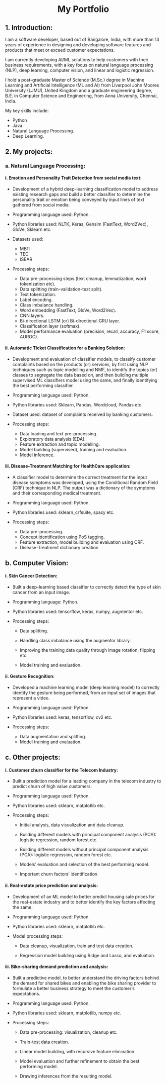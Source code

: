 # <div style="text-align: center;"> My Portfolio </div>

## **1. Introduction:**
I am a software developer, based out of Bangalore, India, with more than 13 years of experience in designing and developing software features and products that meet or exceed customer expectations.


I am currently developing AI/ML solutions to help customers with their business requirements, with a key focus on natural language processing (NLP), deep learning, computer vision, and linear and logistic regression.

I hold a post-graduate Master of Science (M.Sc.) degree in Machine Learning and Artificial Intelligence (ML and AI) from Liverpool John Moores University (LJMU), United Kingdom and a graduate engineering degree, B.E. in Computer Science and Engineering, from Anna University, Chennai, India.

My key skills include:
* Python
* Java
* Natural Language Processing.
* Deep Learning.

## **2. My projects:**

### **a. Natural Language Processing:**

#### **i.	Emotion and Personality Trait Detection from social media text:**

* Development of a hybrid deep-learning classification model to address existing research gaps and build a better classifier to determine the personality trait or emotion being conveyed by input lines of text gathered from social media.

* Programming language used: Python.

* Python libraries used: NLTK, Keras, Gensim (FastText, Word2Vec), GloVe, Sklearn etc.

* Datasets used:
    * MBTI
    * TEC
    * ISEAR

* Processing steps:
    * Data pre-processing steps (text cleanup, lemmatization, word tokenization etc).
    * Data splitting (train-validation-test split).
    * Text tokenization.
    * Label encoding.
    * Class imbalance handling.
    * Word embedding (FastText, GloVe,  Word2Vec).
    * CNN layers.
    * Bi-directional LSTM (or) Bi-directional GRU layer.
    * Classification layer (softmax).
    * Model performance evaluation (precision, recall, accuracy, F1 score, AUROC).


#### **ii.	Automatic Ticket Classification for a Banking Solution:**

* Development and evaluation of classifier models, to classify customer complaints based on the products (or) services, by first using NLP techniques such as topic modelling and NMF, to identify the topics (or) classes to segregate the data based on, and then building multiple supervised ML classifiers model using the same, and finally identifying the best performing classifier.
  
* Programming language used: Python.
  
* Python libraries used: Sklearn, Pandas, Wordcloud, Pandas etc.

* Dataset used: dataset of complaints received by banking customers.
  
* Processing steps:
    * Data loading and text pre-processing.
    * Exploratory data analysis (EDA).
    * Feature extraction and topic modelling.
    * Model building (supervised), training and evaluation.
    * Model inference.

#### **iii.	Disease-Treatment Matching for HealthCare application:**

* A classifier model to determine the correct treatment for the input disease symptoms was developed, using the Conditional Random Field (CRF) technique in NLP. The output was a dictionary of the symptoms and their corresponding medical treatment.

* Programming language used: Python.

* Python libraries used: sklearn_crfsuite, spacy etc.

* Processing steps:
    * Data pre-processing. 
    * Concept identification using PoS tagging.
    * Feature extraction, model building and evaluation using CRF.
    * Disease-Treatment dictionary creation.

## **b.	Computer Vision:**

#### **i.	Skin Cancer Detection:**

* Built a deep-learning based classifier to correctly detect the type of skin cancer from an input image.
  
* Programming language: Python.
  
* Python libraries used: tensorflow, keras, numpy, augmentor etc.
  
* Processing steps:
    * Data splitting.
  
    * Handling class imbalance using the augmentor library.
  
    * Improving the training data quality through image rotation, flipping etc.
  
    * Model training and evaluation.

#### **ii.	Gesture Recognition:**

* Developed a machine learning model (deep learning model) to correctly identify the gesture being performed, from an input set of images that represent a video.
  
* Programming language used: Python.
  
* Python libraries used: keras, tensorflow, cv2 etc.

* Processing steps:
    * Data augmentation and splitting.
    * Model training and evaluation.

## **c.	Other projects:**

#### **i.	Customer churn classifier for the Telecom Industry:**

* Built a prediction model for a leading company in the telecom industry to predict churn of high value customers.
  
* Programming language used: Python.
  
* Python libraries used: sklearn, matplotlib etc.
  
* Processing steps:
    * Initial analysis, data visualization and data cleanup.
  
    * Building different models with principal component analysis (PCA): logistic regression, random forest etc.
  
    * Building different models without principal component analysis (PCA): logistic regression, random forest etc.
  
    * Models’ evaluation and selection of the best performing model.
  
    * Important churn factors’ identification.

#### **ii.	Real-estate price prediction and analysis:**

* Development of an ML model to better predict housing sale prices for the real-estate industry and to better identify the key factors affecting the same.
  
* Programming language used: Python.
  
* Python libraries used: sklearn, matplotlib etc.
  
* Model processing steps:
  
    * Data cleanup, visualization, train and test data creation.
  
    * Regression model building using Ridge and Lasso, and evaluation.

#### **iii.	Bike-sharing demand prediction and analysis:**

  * Built a predictive model, to better understand the driving factors behind the demand for shared bikes and enabling the bike sharing provider to formulate a better business strategy to meet the customer’s expectations.
  
  * Programming language used: Python.

  * Python libraries used: sklearn, matplotlib, numpy etc.
    
  * Processing steps:

    * Data pre-processing: visualization, cleanup etc.
    
    * Train-test data creation.
    
    * Linear model building, with recursive feature elimination.
    
    * Model evaluation and further refinement to obtain the best performing model.
  
    * Drawing inferences from the resulting model.





